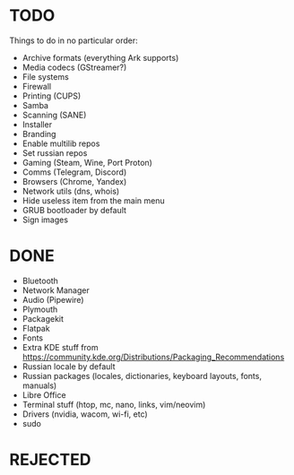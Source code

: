 # TODO

Things to do in no particular order:

- Archive formats (everything Ark supports)
- Media codecs (GStreamer?)
- File systems
- Firewall
- Printing (CUPS)
- Samba
- Scanning (SANE)
- Installer
- Branding
- Enable multilib repos
- Set russian repos
- Gaming (Steam, Wine, Port Proton)
- Comms (Telegram, Discord)
- Browsers (Chrome, Yandex)
- Network utils (dns, whois)
- Hide useless item from the main menu
- GRUB bootloader by default
- Sign images

# DONE

- Bluetooth
- Network Manager
- Audio (Pipewire)
- Plymouth
- Packagekit
- Flatpak
- Fonts
- Extra KDE stuff from https://community.kde.org/Distributions/Packaging_Recommendations
- Russian locale by default
- Russian packages (locales, dictionaries, keyboard layouts, fonts, manuals)
- Libre Office
- Terminal stuff (htop, mc, nano, links, vim/neovim)
- Drivers (nvidia, wacom, wi-fi, etc)
- sudo

# REJECTED
